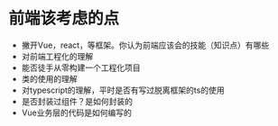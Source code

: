 # 前端该考虑的点
<!--
 * @Author: WannTonn
 * @Date: 2021-06-30 22:10:06
 * @Description: 
 * @FilePath: /wanntonn.github.io/_posts/2021-06-30-interview.md
-->
- 撇开Vue，react，等框架。你认为前端应该会的技能（知识点）有哪些
- 对前端工程化的理解
- 能否徒手从零构建一个工程化项目
- 类的使用的理解
- 对typescript的理解，平时是否有写过脱离框架的ts的使用
- 是否封装过组件？是如何封装的
- Vue业务层的代码是如何编写的
